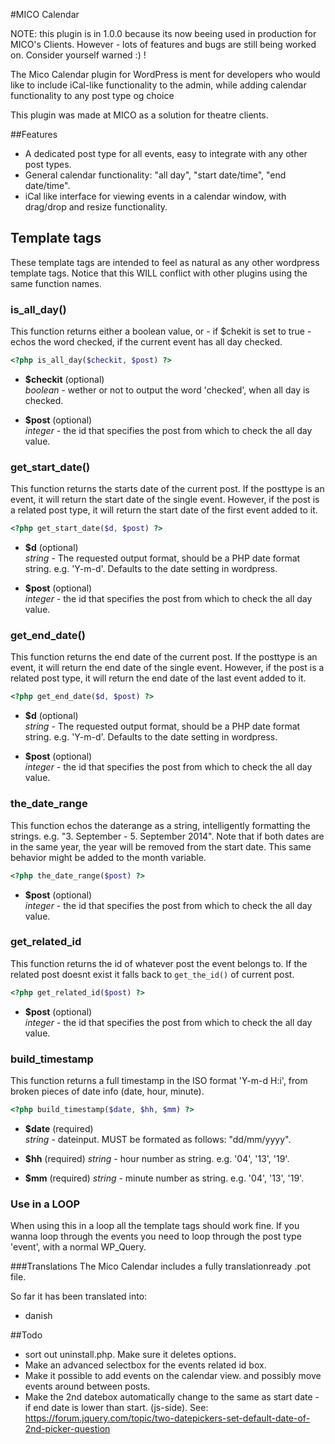 #MICO Calendar

NOTE: this plugin is in 1.0.0 because its now beeing used in production for MICO's Clients. However - lots of features and bugs are still being worked on. Consider yourself warned :) !

The Mico Calendar plugin for WordPress is ment for developers who would like to include 
iCal-like functionality to the admin, while adding calendar functionality to any post type og choice

This plugin was made at MICO as a solution for theatre clients. 


##Features
* A dedicated post type for all events, easy to integrate with any other post types.
* General calendar functionality: "all day", "start date/time", "end date/time".
* iCal like interface for viewing events in a calendar window, with drag/drop and resize functionality.



## Template tags
These template tags are intended to feel as natural as any other wordpress template tags. Notice that this WILL conflict with other plugins using the same function names.


### is_all_day()
This function returns either a boolean value, or - if $chekit is set to true - echos the word checked, if the current event has all day checked.
```PHP
<?php is_all_day($checkit, $post) ?>
```

- **$checkit** (optional)  
*boolean* - wether or not to output the word 'checked', when all day is checked.

- **$post** (optional)   
*integer* - the id that specifies the post from which to check the all day value.


### get_start_date()
This function returns the starts date of the current post. If the posttype is an event, it will return the start date of the single event. However, if the post is a related post type, it will return the start date of the first event added to it.
```PHP
<?php get_start_date($d, $post) ?>
```
- **$d** (optional)  
*string* - The requested output format, should be a PHP date format string. e.g. 'Y-m-d'. Defaults to the date setting in wordpress.

- **$post** (optional)   
*integer* - the id that specifies the post from which to check the all day value.

### get_end_date()
This function returns the end date of the current post. If the posttype is an event, it will return the end date of the single event. However, if the post is a related post type, it will return the end date of the last event added to it.
```PHP
<?php get_end_date($d, $post) ?>
```
- **$d** (optional)  
*string* - The requested output format, should be a PHP date format string. e.g. 'Y-m-d'. Defaults to the date setting in wordpress.

- **$post** (optional)   
*integer* - the id that specifies the post from which to check the all day value.


### the_date_range
This function echos the daterange as a string, intelligently formatting the strings. e.g. "3. September - 5. September 2014". Note that if both dates are in the same year, the year will be removed from the start date. This same behavior might be added to the month variable.

```PHP
<?php the_date_range($post) ?>
```
- **$post** (optional)   
*integer* - the id that specifies the post from which to check the all day value.


### get_related_id
This function returns the id of whatever post the event belongs to. If the related post doesnt exist it falls back to `get_the_id()` of current post.
```PHP
<?php get_related_id($post) ?>
```
- **$post** (optional)   
*integer* - the id that specifies the post from which to check the all day value.


### build_timestamp
This function returns a full timestamp in the ISO format 'Y-m-d H:i', from broken pieces of date info (date, hour, minute).
```PHP
<?php build_timestamp($date, $hh, $mm) ?>
```
- **$date** (required)   
*string* - dateinput. MUST be formated as follows: "dd/mm/yyyy".

- **$hh** (required)
*string* - hour number as string. e.g. '04', '13', '19'.

- **$mm** (required)
*string* - minute number as string. e.g. '04', '13', '19'.



### Use in a LOOP
When using this in a loop all the template tags should work fine. If you wanna loop through the events you need to loop through the post type 'event', with a normal WP_Query.



###Translations
The Mico Calendar includes a fully translationready .pot file.

So far it has been translated into:
* danish


##Todo
* sort out uninstall.php. Make sure it deletes options.
* Make an advanced selectbox for the events related id box.
* Make it possible to add events on the calendar view. and possibly move events around between posts.
* Make the 2nd datebox automatically change to the same as start date - if end date is lower than start. (js-side). See: https://forum.jquery.com/topic/two-datepickers-set-default-date-of-2nd-picker-question
